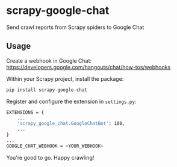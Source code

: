 # scrapy-google-chat
Send crawl reports from Scrapy spiders to Google Chat

## Usage
Create a webhook in Google Chat: https://developers.google.com/hangouts/chat/how-tos/webhooks

Within your Scrapy project, install the package:
```bash
pip install scrapy-google-chat
```

Register and configure the extension in `settings.py`:
```bash
EXTENSIONS = {
    ...
    'scrapy_google_chat.GoogleChatBot': 100,
    ...
}
...
GOOGLE_CHAT_WEBHOOK = <YOUR_WEBHOOK>
```

You're good to go. Happy crawling!
